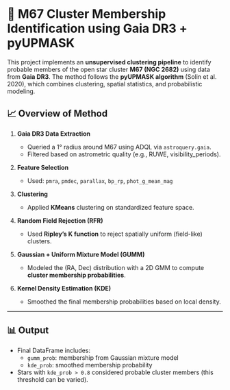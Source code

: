 # 🌌 M67 Cluster Membership Identification using Gaia DR3 + pyUPMASK
This project implements an **unsupervised clustering pipeline** to identify probable members of the open star cluster **M67 (NGC 2682)** using data from **Gaia DR3**. The method follows the **pyUPMASK algorithm** (Solin et al. 2020), which combines clustering, spatial statistics, and probabilistic modeling.

## 📈 Overview of Method

1. **Gaia DR3 Data Extraction**
   - Queried a 1° radius around M67 using ADQL via `astroquery.gaia`.
   - Filtered based on astrometric quality (e.g., RUWE, visibility_periods).

2. **Feature Selection**
   - Used: `pmra`, `pmdec`, `parallax`, `bp_rp`, `phot_g_mean_mag`

3. **Clustering**
   - Applied **KMeans** clustering on standardized feature space.

4. **Random Field Rejection (RFR)**
   - Used **Ripley’s K function** to reject spatially uniform (field-like) clusters.

5. **Gaussian + Uniform Mixture Model (GUMM)**
   - Modeled the (RA, Dec) distribution with a 2D GMM to compute **cluster membership probabilities**.

6. **Kernel Density Estimation (KDE)**
   - Smoothed the final membership probabilities based on local density.

---

## 📊 Output

- Final DataFrame includes:
  - `gumm_prob`: membership from Gaussian mixture model
  - `kde_prob`: smoothed membership probability
- Stars with `kde_prob > 0.8` considered probable cluster members (this threshold can be varied).
